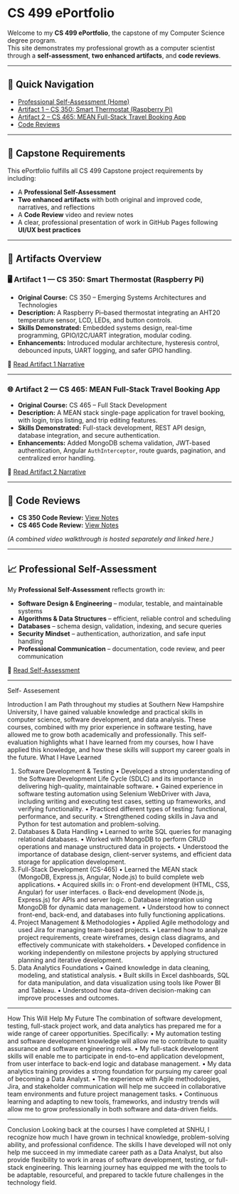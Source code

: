 # CS 499 ePortfolio

Welcome to my **CS 499 ePortfolio**, the capstone of my Computer Science degree program.  
This site demonstrates my professional growth as a computer scientist through a **self-assessment**, **two enhanced artifacts**, and **code reviews**.  

---

## 📌 Quick Navigation
- [Professional Self-Assessment (Home)](index.md)  
- [Artifact 1 – CS 350: Smart Thermostat (Raspberry Pi)](cs350_artifact.md)  
- [Artifact 2 – CS 465: MEAN Full-Stack Travel Booking App](cs465_artifact.md)  
- [Code Reviews](code_review.md)  

---

## 🎯 Capstone Requirements
This ePortfolio fulfills all CS 499 Capstone project requirements by including:  
- A **Professional Self-Assessment**  
- **Two enhanced artifacts** with both original and improved code, narratives, and reflections  
- A **Code Review** video and review notes  
- A clear, professional presentation of work in GitHub Pages following **UI/UX best practices**  

---

## 📂 Artifacts Overview

### 🖥️ Artifact 1 — CS 350: Smart Thermostat (Raspberry Pi)
- **Original Course:** CS 350 – Emerging Systems Architectures and Technologies  
- **Description:** A Raspberry Pi–based thermostat integrating an AHT20 temperature sensor, LCD, LEDs, and button controls.  
- **Skills Demonstrated:** Embedded systems design, real-time programming, GPIO/I2C/UART integration, modular coding.  
- **Enhancements:** Introduced modular architecture, hysteresis control, debounced inputs, UART logging, and safer GPIO handling.  

📄 [Read Artifact 1 Narrative](cs350_artifact.md)

---

### 🌐 Artifact 2 — CS 465: MEAN Full-Stack Travel Booking App
- **Original Course:** CS 465 – Full Stack Development  
- **Description:** A MEAN stack single-page application for travel booking, with login, trips listing, and trip editing features.  
- **Skills Demonstrated:** Full-stack development, REST API design, database integration, and secure authentication.  
- **Enhancements:** Added MongoDB schema validation, JWT-based authentication, Angular `AuthInterceptor`, route guards, pagination, and centralized error handling.  

📄 [Read Artifact 2 Narrative](cs465_artifact.md)

---

## 🎥 Code Reviews
- **CS 350 Code Review:** [View Notes](code_review.md)  
- **CS 465 Code Review:** [View Notes](artifact2_CS465/code_review_cs465.md)  

*(A combined video walkthrough is hosted separately and linked here.)*  

---

## 📈 Professional Self-Assessment
My **Professional Self-Assessment** reflects growth in:  
- **Software Design & Engineering** – modular, testable, and maintainable systems  
- **Algorithms & Data Structures** – efficient, reliable control and scheduling  
- **Databases** – schema design, validation, indexing, and secure queries  
- **Security Mindset** – authentication, authorization, and safe input handling  
- **Professional Communication** – documentation, code review, and peer communication  

📄 [Read Self-Assessment](index.md)

---

Self- Assesement 

Introduction
I am Path throughout my studies at Southern New Hampshire University, I have gained valuable knowledge and practical skills in computer science, software development, and data analysis. These courses, combined with my prior experience in software testing, have allowed me to grow both academically and professionally.
This self-evaluation highlights what I have learned from my courses, how I have applied this knowledge, and how these skills will support my career goals in the future.
What I Have Learned
1. Software Development & Testing
•	Developed a strong understanding of the Software Development Life Cycle (SDLC) and its importance in delivering high-quality, maintainable software.
•	Gained experience in software testing automation using Selenium WebDriver with Java, including writing and executing test cases, setting up frameworks, and verifying functionality.
•	Practiced different types of testing: functional, performance, and security.
•	Strengthened coding skills in Java and Python for test automation and problem-solving.
2. Databases & Data Handling
•	Learned to write SQL queries for managing relational databases.
•	Worked with MongoDB to perform CRUD operations and manage unstructured data in projects.
•	Understood the importance of database design, client-server systems, and efficient data storage for application development.
3. Full-Stack Development (CS-465)
•	Learned the MEAN stack (MongoDB, Express.js, Angular, Node.js) to build complete web applications.
•	Acquired skills in:
o	Front-end development (HTML, CSS, Angular) for user interfaces.
o	Back-end development (Node.js, Express.js) for APIs and server logic.
o	Database integration using MongoDB for dynamic data management.
•	Understood how to connect front-end, back-end, and databases into fully functioning applications.
4. Project Management & Methodologies
•	Applied Agile methodology and used Jira for managing team-based projects.
•	Learned how to analyze project requirements, create wireframes, design class diagrams, and effectively communicate with stakeholders.
•	Developed confidence in working independently on milestone projects by applying structured planning and iterative development.
5. Data Analytics Foundations
•	Gained knowledge in data cleaning, modeling, and statistical analysis.
•	Built skills in Excel dashboards, SQL for data manipulation, and data visualization using tools like Power BI and Tableau.
•	Understood how data-driven decision-making can improve processes and outcomes.
________________________________________
How This Will Help My Future
The combination of software development, testing, full-stack project work, and data analytics has prepared me for a wide range of career opportunities. Specifically:
•	My automation testing and software development knowledge will allow me to contribute to quality assurance and software engineering roles.
•	My full-stack development skills will enable me to participate in end-to-end application development, from user interface to back-end logic and database management.
•	My data analytics training provides a strong foundation for pursuing my career goal of becoming a Data Analyst.
•	The experience with Agile methodologies, Jira, and stakeholder communication will help me succeed in collaborative team environments and future project management tasks.
•	Continuous learning and adapting to new tools, frameworks, and industry trends will allow me to grow professionally in both software and data-driven fields.
________________________________________
Conclusion
Looking back at the courses I have completed at SNHU, I recognize how much I have grown in technical knowledge, problem-solving ability, and professional confidence. The skills I have developed will not only help me succeed in my immediate career path as a Data Analyst, but also provide flexibility to work in areas of software development, testing, or full-stack engineering.
This learning journey has equipped me with the tools to be adaptable, resourceful, and prepared to tackle future challenges in the technology field.


